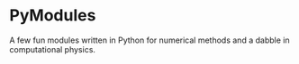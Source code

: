 # PyModules
A few fun modules written in Python for numerical methods and a dabble in computational physics. 
